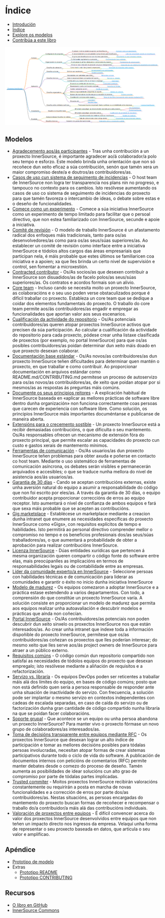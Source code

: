 # Índice

<!--
Non edite toc.md directamente!!!
No canto diso edite toc_template.md
-->

<!--
  NOTA:
  As rutas son relativas a este ficheiro, non relativas ao directorio raíz especificado en .gitbook.yaml.
-->

* [Introdución](./introduction.md)
* [Índice](./toc.md)
* [Explore os modelos](./explore-patterns.md)
* [Contribúa a este libro](./contribute.md)

![Mapa conceptual dos modelos InnerSource](../../pattern-categorization/gl/innersource-program-mind-map.png)

## Modelos <a id="p"></a>

* [Agradecemento aos/ás participantes](../../translation/gl/patterns/praise-participants.md) - Tras unha contribución a un proxecto InnerSource, é importante agradecer ao/á colaborador/a polo seu tempo e esforzo. Este modelo brinda unha orientación que non só recoñece dun xeito eficaz a súa contribución, senón que tamén xera un maior compromiso deste/a e doutros/as contribuidores/as.
* [Casos de uso cun sistema de seguimento de incidencias](../../translation/gl/patterns/issue-tracker.md) - O host team de InnerSource non logra ter transparencia nos plans nin no progreso, e tampouco no contexto para os cambios. Isto resólvese aumentando os casos de uso co sistema de seguimento de incidencias do proxecto para que tamén favoreza o intercambio de ideas, o debate sobre estas e o deseño de funcionalidades.
* [Comece como un experimento](../../translation/gl/patterns/start-as-experiment.md) - Comece a súa iniciativa InnerSource como un experimento de tempo limitado para facilitar que o persoal directivo, que non estea familiarizado con InnerSource, secunde e apoie a iniciativa.
* [Comité de revisión](../../translation/gl/patterns/review-committee.md) - O modelo de traballo InnerSource é un afastamento radical dos enfoques máis tradicionais, tanto para os/as desenvolvedores/as como para os/as seus/súas superiores/as. Ao establecer un comité de revisión como interface entre a iniciativa InnerSource e tódolos altos cargos das áreas empresariais que participan nela, é máis probable que estes últimos se familiaricen coa iniciativa e a apoien; xa que lles brinda un certo nivel de supervisión e control, sen fomentar a microxestión.
* [Contracted contributor](../../translation/gl/patterns/contracted-contributor.md) - Os/As socios/as que desexen contribuír a InnerSource son disuadidos/as de facelo polos/as seus/súas superiores/as. Os contratos e acordos formais son un alivio.
* [Core team](../../translation/gl/patterns/core-team.md) - Incluso cando se necesita moito un proxecto InnerSource, as colaboracións e o seu uso poden verse obstaculizados porque é difícil traballar co proxecto. Estableza un core team que se dedique a coidar dos elementos fundamentais do proxecto. O traballo do core team permite aos/ás contribuidores/as engadir e empregar as funcionalidades que aportan valor aos seus escenarios.
* [Cualificación da actividade do repositorio](../../translation/gl/patterns/repository-activity-score.md) - Os/As potenciais contribuidores/as queren atopar proxectos InnerSource activos que precisen da súa participación. Ao calcular a cualificación da actividade do repositorio para cada proxecto, pódese crear unha listaxe clasificada de proxectos (por exemplo, no portal InnerSource) para que os/as posibles contribuidores/as poidan determinar dun xeito máis doado en que proxecto desexan colaborar.
* [Documentación base estándar](../../translation/gl/patterns/base-documentation.md) - Os/As novos/as contribuidores/as dun proxecto InnerSource teñen dificultades para determinar quen mantén o proxecto, en que traballar e como contribuír. Ao proporcionar documentación en arquivos estándar como README.md/CONTRIBUTING.md permítese un proceso de autoservizo para os/as novos/as contribuidores/as, de xeito que poidan atopar por si mesmos/as as respostas ás preguntas máis comúns.
* [Documente os seus principios reitores](../../translation/gl/patterns/document-your-guiding-principles.md) - A explicación habitual de InnerSource baseada en «aplicar as mellores prácticas de software libre dentro dunha organización» non funciona correctamente coas persoas que carecen de experiencia con software libre. Como solución, os principios InnerSource máis importantes documéntanse e publícanse de maneira aberta.
* [Extensións para o crecemento sostible](../../translation/gl/patterns/extensions-for-sustainable-growth.md) - Un proxecto InnerSource está a recibir demasiadas contribucións, o que dificulta o seu mantemento. Os/As responsables ofrecen un mecanismo de extensión fóra do proxecto principal, que permite escalar as capacidades do proxecto cun custo e gastos xerais de mantemento mínimos.
* [Ferramentas de comunicación](../../translation/gl/patterns/communication-tooling.md) - Os/As usuarios/as dun proxecto InnerSource teñen problemas para obter axuda e poñerse en contacto co host team. Mediante o uso sistemático de ferramentas de comunicación asíncrona, os debates serán visibles e permanecerán arquivados e accesibles; o que se traduce nunha mellora do nivel de asistencia aos/ás usuarios/as.
* [Garantía de 30 días](../../translation/gl/patterns/30-day-warranty.md) - Cando se aceptan contribucións externas, existe unha aversión natural do equipo a asumir a responsabilidade do código que non foi escrito por eles/as. A través da garantía de 30 días, o equipo contribuidor acepta proporcionar correccións de erros ao equipo receptor. Isto aumentará o nivel de confianza de ambos equipos e fará que sexa máis probable que se acepten as contribucións.
* [Gig marketplace](../../translation/gl/patterns/gig-marketplace.md) - Establécese un marketplace mediante a creacion dunha intranet que enumere as necesidades específicas do proxecto InnerSource como «Gigs», con requisitos explícitos de tempo e habilidades. Isto permitirá ao personal directivo comprender mellor o compromiso no tempo e os beneficios profesionais dos/as seus/súas traballadores/as, o que aumentará a probabilidade de obter a aprobación para realizar contribucións InnerSource.
* [Licenza InnerSource](../../translation/gl/patterns/innersource-license.md) - Dúas entidades xurídicas que pertencen á mesma organización queren compartir o código fonte do software entre elas, mais preocúpanlles as implicacións en termos de responsabilidades legais ou de contabilidade entre as empresas.
* [Líder da comunidade experto/a en InnerSource](../../translation/gl/patterns/dedicated-community-leader.md) - Seleccione persoas con habilidades técnicas e de comunicación para liderar as comunidades e garantir o éxito no inicio dunha iniciativa InnerSource
* [Modelo de madurez](../../translation/gl/patterns/maturity-model.md) - Os equipos comezaron a adoptar InnerSource e a práctica estase estendendo a varios departamentos. Con todo, a comprensión do que constitúe un proxecto InnerSource varía. A solución consiste en proporcionar un modelo de madurez que permita aos equipos realizar unha autoavaliación e descubrir modelos e prácticas que aínda non coñecían.
* [Portal InnerSource](../../translation/gl/patterns/innersource-portal.md) - Os/As contribuidores/as potenciais non poden descubrir dun xeito sinxelo os proxectos InnerSource nos que están interesados/as. Ao crear unha intranet que indexe toda a información dispoñible do proxecto InnerSource, permítese que os/as contribuidores/as coñezan os proxectos que lles poderían interesar; do mesmo xeito que lles serve aos/ás project owners de InnerSource para atraer a un público externo.
* [Requisitos comúns](../../translation/gl/patterns/common-requirements.md) - O código común dun repositorio compartido non satisfai as necesidades de tódolos equipos do proxecto que desexan empregalo; isto resólvese mediante a aliñación de requisitos e a refactorización.
* [Servizo vs. libraría](../../translation/gl/patterns/service-vs-library.md) - Os equipos DevOps poden ser reticentes a traballar máis alá dos límites do equipo, en bases de código comúns; posto que non está definido quen sería a persoa responsable de responder ante unha situación de inactividade do servizo. Con frecuencia, a solución pode ser implantar o mesmo servizo en contextos independentes con cadeas de escalada separadas, en caso de caída do servizo ou de factorización dunha gran cantidade de código compartido nunha libraría na que se poidan facer colaboracións.
* [Soporte grupal](../../translation/gl/patterns/group-support.md) - Que acontece se un equipo ou unha persoa abandona un proxecto InnerSource? Para manter vivo o proxecto fórmase un novo grupo de colaboradores/as interesados/as.
* [Toma de decisións transparente entre equipos mediante RFC](../../translation/gl/patterns/transparent-cross-team-decision-making-using-rfcs.md) - Os proxectos InnerSource que desexan lograr un alto índice de participación e tomar as mellores decisións posibles para tódalas persoas involucradas, necesitan atopar formas de crear sistemas participativos durante todo o ciclo de vida do software. A publicación de documentos internos con peticións de comentarios (RFC) permite manter debates desde o comezo do proceso de deseño. Tamén aumenta as posibilidades de idear solucións cun alto grao de compromiso por parte de tódalas partes implicadas.
* [Trusted commiter](../../translation/gl/patterns/trusted-committer.md) - Moitos proxectos InnerSource recibirán valoracións constantemente ou requirirán a posta en marcha de novas funcionalidades e a corrección de erros por parte dos/as contribuidores/as. Nestas situacións, as persoas encargadas do mantemento do proxecto buscan formas de recoñecer e recompensar o traballo do/a contribuidor/a máis alá das contribucións individuais.
* [Valoración de proxectos entre equipos](../../translation/gl/patterns/crossteam-project-valuation.md) - É difícil convencer acerca do valor dos proxectos InnerSource desenvolvidos entre equipos que non teñen un impacto directo nos ingresos da empresa. Velaquí unha forma de representar o seu proxecto baseada en datos, que articula o seu valor e amplifícao.

## Apéndice

- [Prototipo de modelo](../../meta/pattern-template.md)
- Extras
  - [Prototipo README](../../translation/gl/templates/README-template.md)
  - [Prototipo CONTRIBUTING](../../translation/gl/templates/CONTRIBUTING-template.md)

## Recursos

- [O libro en GitHub](https://github.com/InnerSourceCommons/InnerSourcePatterns)
- [InnerSource Commons](http://innersourcecommons.org)

